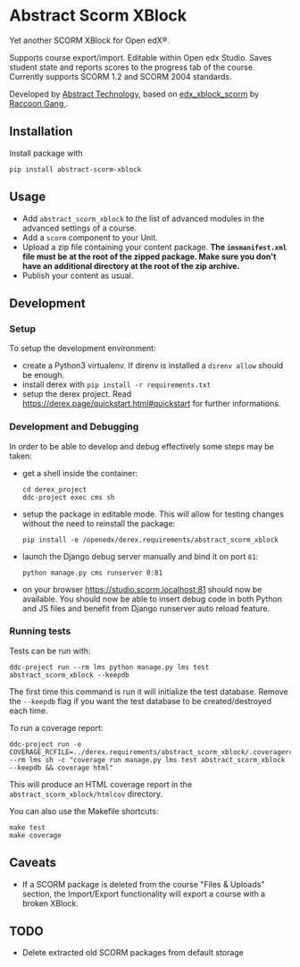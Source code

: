 # Abstract Scorm XBlock

Yet another SCORM XBlock for Open edX®.

Supports course export/import. Editable within Open edx Studio. Saves student state and reports scores to the progress tab of the course.
Currently supports SCORM 1.2 and SCORM 2004 standards.

Developed by [Abstract Technology](https://abstract-technology.de/), based on [edx_xblock_scorm](https://github.com/raccoongang/edx_xblock_scorm/) by [Raccoon Gang
](https://raccoongang.com/).

## Installation

Install package with

    pip install abstract-scorm-xblock

## Usage

- Add `abstract_scorm_xblock` to the list of advanced modules in the advanced settings of a course.
- Add a `scorm` component to your Unit.
- Upload a zip file containing your content package. **The `imsmanifest.xml` file must be at the root of the zipped package. Make sure you don't have an additional directory at the root of the zip archive.**
- Publish your content as usual.

## Development

### Setup

To setup the development environment:

- create a Python3 virtualenv. If direnv is installed a `direnv allow` should be enough.
- install derex with `pip install -r requirements.txt`
- setup the derex project. Read https://derex.page/quickstart.html#quickstart for further informations.

### Development and Debugging

In order to be able to develop and debug effectively some steps may be taken:

- get a shell inside the container:

  ```
  cd derex_project
  ddc-project exec cms sh
  ```

- setup the package in editable mode. This will allow for testing changes without the need to reinstall the package:

  ```
  pip install -e /openedx/derex.requirements/abstract_scorm_xblock
  ```

- launch the Django debug server manually and bind it on port `81`:

  ```
  python manage.py cms runserver 0:81
  ```

- on your browser https://studio.scorm.localhost:81 should now be available. You should now be able to insert debug code in both Python and JS files and benefit from Django runserver auto reload feature.

### Running tests

Tests can be run with:

    ddc-project run --rm lms python manage.py lms test abstract_scorm_xblock --keepdb

The first time this command is run it will initialize the test database. Remove the `--keepdb` flag if you want the test database to be created/destroyed each time.

To run a coverage report:

    ddc-project run -e COVERAGE_RCFILE=../derex.requirements/abstract_scorm_xblock/.coveragerc --rm lms sh -c "coverage run manage.py lms test abstract_scorm_xblock --keepdb && coverage html"

This will produce an HTML coverage report in the `abstract_scorm_xblock/htmlcov` directory.

You can also use the Makefile shortcuts:

    make test
    make coverage

## Caveats

- If a SCORM package is deleted from the course "Files & Uploads" section, the Import/Export functionality will export a course with a broken XBlock.

## TODO

- Delete extracted old SCORM packages from default storage
